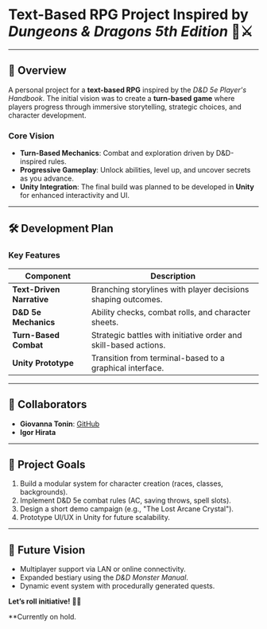 # Text-Based RPG Project Inspired by *Dungeons & Dragons 5th Edition* 🐉⚔️  

---

## 📜 **Overview**  
A personal project for a **text-based RPG** inspired by the *D&D 5e Player's Handbook*. The initial vision was to create a **turn-based game** where players progress through immersive storytelling, strategic choices, and character development.  

### **Core Vision**  
- **Turn-Based Mechanics**: Combat and exploration driven by D&D-inspired rules.  
- **Progressive Gameplay**: Unlock abilities, level up, and uncover secrets as you advance.  
- **Unity Integration**: The final build was planned to be developed in **Unity** for enhanced interactivity and UI.  

---

## 🛠️ **Development Plan**  
### Key Features  
| Component           | Description                                  |  
|---------------------|----------------------------------------------|  
| **Text-Driven Narrative** | Branching storylines with player decisions shaping outcomes. |  
| **D&D 5e Mechanics** | Ability checks, combat rolls, and character sheets. |  
| **Turn-Based Combat** | Strategic battles with initiative order and skill-based actions. |  
| **Unity Prototype**  | Transition from terminal-based to a graphical interface. |  

---

## 👥 **Collaborators**  
- **Giovanna Tonin**: [GitHub](https://github.com/g-tonin)  
- **Igor Hirata**  

---

## 🚧 **Project Goals**  
1. Build a modular system for character creation (races, classes, backgrounds).  
2. Implement D&D 5e combat rules (AC, saving throws, spell slots).  
3. Design a short demo campaign (e.g., "The Lost Arcane Crystal").  
4. Prototype UI/UX in Unity for future scalability.  

---

## 🔮 **Future Vision**  
- Multiplayer support via LAN or online connectivity.  
- Expanded bestiary using the *D&D Monster Manual*.  
- Dynamic event system with procedurally generated quests.  

**Let’s roll initiative!** 🎲✨  

**Currently on hold.
